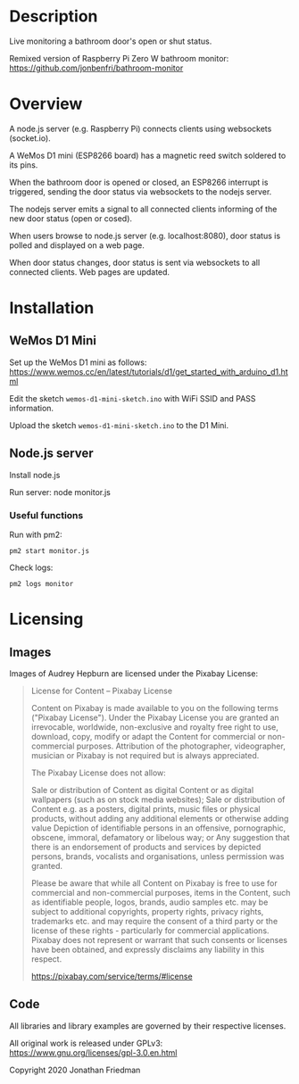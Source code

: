 # Description

Live monitoring a bathroom door's open or shut status.

Remixed version of Raspberry Pi Zero W bathroom monitor: <https://github.com/jonbenfri/bathroom-monitor>

# Overview

A node.js server (e.g. Raspberry Pi) connects clients using websockets (socket.io).

A WeMos D1 mini (ESP8266 board) has a magnetic reed switch soldered to its pins.

When the bathroom door is opened or closed, an ESP8266 interrupt is triggered, sending the door status via websockets to the nodejs server.

The nodejs server emits a signal to all connected clients informing of the new door status (open or cosed).

When users browse to node.js server (e.g. localhost:8080), door status is polled and displayed on a web page.

When door status changes, door status is sent via websockets to all connected clients. Web pages are updated.

# Installation

## WeMos D1 Mini

Set up the WeMos D1 mini as follows:
    <https://www.wemos.cc/en/latest/tutorials/d1/get_started_with_arduino_d1.html>

Edit the sketch `wemos-d1-mini-sketch.ino` with WiFi SSID and PASS information.

Upload the sketch `wemos-d1-mini-sketch.ino` to the D1 Mini.

## Node.js server

Install node.js

Run server: node monitor.js

### Useful functions

Run with pm2:
```
pm2 start monitor.js
```

Check logs:
```
pm2 logs monitor
```

# Licensing


## Images

Images of Audrey Hepburn are licensed under the Pixabay License:

>License for Content – Pixabay License
>
>Content on Pixabay is made available to you on the following terms ("Pixabay License"). Under the Pixabay License you are granted an irrevocable, worldwide, non-exclusive and royalty free right to use, download, copy, modify or adapt the Content for commercial or non-commercial purposes. Attribution of the photographer, videographer, musician or Pixabay is not required but is always appreciated.
>
>The Pixabay License does not allow:
>
>    Sale or distribution of Content as digital Content or as digital wallpapers (such as on stock media websites);
>    Sale or distribution of Content e.g. as a posters, digital prints, music files or physical products, without adding any additional elements or otherwise adding value
>    Depiction of identifiable persons in an offensive, pornographic, obscene, immoral, defamatory or libelous way; or
>    Any suggestion that there is an endorsement of products and services by depicted persons, brands, vocalists and organisations, unless permission was granted.
>
>Please be aware that while all Content on Pixabay is free to use for commercial and non-commercial purposes, items in the Content, such as identifiable people, logos, brands, audio samples etc. may be subject to additional copyrights, property rights, privacy rights, trademarks etc. and may require the consent of a third party or the license of these rights - particularly for commercial applications. Pixabay does not represent or warrant that such consents or licenses have been obtained, and expressly disclaims any liability in this respect.
>
><https://pixabay.com/service/terms/#license>

## Code

All libraries and library examples are governed by their respective licenses.

All original work is released under GPLv3: https://www.gnu.org/licenses/gpl-3.0.en.html

Copyright 2020 Jonathan Friedman
